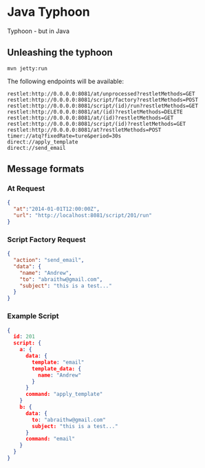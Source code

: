 # Java Typhoon

Typhoon - but in Java

## Unleashing the typhoon

```
mvn jetty:run
```

The following endpoints will be available:

```
restlet:http://0.0.0.0:8081/at/unprocessed?restletMethods=GET
restlet:http://0.0.0.0:8081/script/factory?restletMethods=POST
restlet:http://0.0.0.0:8081/script/(id)/run?restletMethods=GET
restlet:http://0.0.0.0:8081/at/(id)?restletMethods=DELETE
restlet:http://0.0.0.0:8081/at/(id)?restletMethods=GET
restlet:http://0.0.0.0:8081/script/(id)?restletMethods=GET
restlet:http://0.0.0.0:8081/at?restletMethods=POST
timer://atq?fixedRate=ture&period=30s
direct://apply_template
direct://send_email
```

## Message formats

### At Request

```json
{
  "at":"2014-01-01T12:00:00Z",
  "url": "http://localhost:8081/script/201/run"
}
```

### Script Factory Request

```json
{
  "action": "send_email",
  "data": {
    "name": "Andrew",
    "to": "abraithw@gmail.com",
    "subject": "this is a test..."
  }
}
```

### Example Script

```json
{
  id: 201
  script: {
    a: {
      data: {
        template: "email"
        template_data: {  
          name: "Andrew"
        }
      }
      command: "apply_template"
    }
    b: {
      data: {
        to: "abraithw@gmail.com"
        subject: "this is a test..."
      }
      command: "email"
    }
  }
}
```
